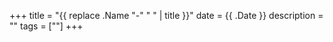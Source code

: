 +++
title = "{{ replace .Name "-" " " | title }}"
date = {{ .Date }}
description = ""
tags = [""]
+++